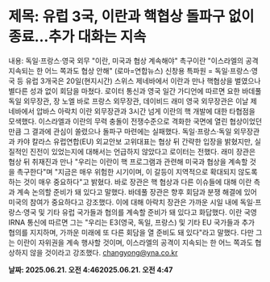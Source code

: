 # **제목: 유럽 3국, 이란과 핵협상 돌파구 없이 종료…추가 대화는 지속**

  내용: 독일·프랑스·영국 외무 "이란, 미국과 협상 계속해야" 촉구이란 "이스라엘의 공격 지속되는 한 어느 쪽과도 협상 안해"    (로마=연합뉴스) 신창용 특파원 = 독일·프랑스·영국 등 유럽 3개국은 20일(현지시간) 스위스 제네바에서 이란과 만나 핵협상을 벌였으나 별다른 성과 없이 회담을 마쳤다.    로이터 통신과 영국 일간 가디언에 따르면 요한 바데풀 독일 외무장관, 장 노엘 바로 프랑스 외무장관, 데이비드 래미 영국 외무장관은 이날 제네바에서 압바스 아락치 이란 외무장관과 3시간 넘게 이란의 핵 개발에 대한 타협점을 모색했다.    이스라엘과 이란의 무력 충돌이 전쟁수준으로 격화한 국면에 열린 협상이었던 만큼 그 결과에 관심이 쏠렸으나 돌파구 마련에는 실패했다.    독일·프랑스·독일 외무장관과 카야 칼라스 유럽연합(EU) 외교안보 고위대표는 협상 뒤 간략한 입장을 밝혔지만, 실질적인 진전이 있었는지에 대해서는 언급하지 않았다고 로이터는 전했다.    래미 장관은 협상 뒤 취재진과 만나 "우리는 이란이 핵 프로그램과 관련해 미국과 협상을 계속할 것을 촉구한다"며 "지금은 매우 위험한 시기이며, 이 갈등이 지역적으로 확대되지 않도록 하는 것이 매우 중요하다"고 밝혔다.    바로 장관은 핵 협상과 다른 이슈들에 대해 이란 측과 계속 논의할 준비가 돼 있다고 말했다. 바데풀 장관은 향후 회담과 분쟁 해결에 있어 미국의 참여가 중요하다고 강조했다.    이에 대해 아락치 장관은 가까운 시일 내에 독일·프랑스·영국 및 기타 유럽 국가들과 협의를 계속할 준비가 돼 있다고 화답했다.    이란 국영 IRNA 통신에 따르면 그는 "우리는 E3(영국, 독일, 프랑스) 및 기타 EU 국가들과 추가 협의를 지지하며, 가까운 미래에 또 다른 회담을 열 준비도 돼 있다"라고 말했다.    다만 그는 이란이 자위권을 계속 행사할 것이며, 이스라엘의 공격이 지속되는 한 어느 쪽과도 협상하지 않을 것이라고 강조했다.    changyong@yna.co.kr

  **날짜: 2025.06.21. 오전 4:462025.06.21. 오전 4:47**